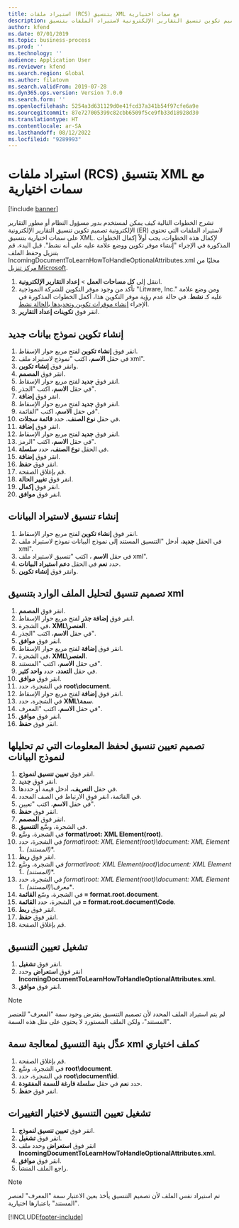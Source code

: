 ```yaml
---
title: استيراد ملفات (RCS) بتنسيق XML مع سمات اختيارية
description: توفر هذه المقالة معلومات عن كيف يمكن لمستخدم تصميم تكوين تنسيق التقارير الإلكترونية لاستيراد الملفات بتنسيق XML والذي يحتوي على سمات اختيارية.
author: kfend
ms.date: 07/01/2019
ms.topic: business-process
ms.prod: ''
ms.technology: ''
audience: Application User
ms.reviewer: kfend
ms.search.region: Global
ms.author: filatovm
ms.search.validFrom: 2019-07-28
ms.dyn365.ops.version: Version 7.0.0
ms.search.form: ''
ms.openlocfilehash: 5254a3d631129d0e41fcd37a341b54f97cfe6a9e
ms.sourcegitcommit: 87e727005399c82cbb6509f5ce9fb33d18928d30
ms.translationtype: HT
ms.contentlocale: ar-SA
ms.lasthandoff: 08/12/2022
ms.locfileid: "9289993"
---
```

# <a name="rcs-import-files-in-xml-format-with-optional-attributes"></a>استيراد ملفات (RCS) بتنسيق XML مع سمات اختيارية

[!include [banner](../../includes/banner.md)]

تشرح الخطوات التالية كيف يمكن لمستخدم بدور مسؤول النظام أو مطور التقارير الإلكترونية تصميم تكوين تنسيق التقارير الإلكترونية (ER) لاستيراد الملفات التي تحتوي على سمات اختيارية بتنسيق XML. لإكمال هذه الخطوات، يجب أولاً إكمال الخطوات المذكورة في الإجراء "إنشاء موفر تكوين ووضع علامة عليه على أنه نشط". قبل البدء، قم بتنزيل وحفظ الملف IncomingDocumentToLearnHowToHandleOptionalAttributes.xml محليًا من [مركز تنزيل Microsoft](https://go.microsoft.com/fwlink/?linkid=874684).

1.    انتقل إلى **كل مساحات العمل‬** > **إعداد التقارير الإلكترونية**.
2.    تأكد من وجود موفر التكوين للشركة النموذجية "Litware, Inc." ومن وضع علامة عليه كـ **نشط**. في حالة عدم رؤية موفر التكوين هذا، أكمل الخطوات المذكورة في الإجراء [إنشاء موفرات تكوين وتحديدها بالحالة نشط‬](er-configuration-provider-mark-it-active-2016-11.md).
3.    انقر فوق **تكوينات إعداد التقارير‬**.

## <a name="create-a-new-data-model-configuration"></a>إنشاء تكوين نموذج بيانات جديد
1.    انقر فوق **إنشاء تكوين** لفتح مربع حوار الإسقاط‬.
2.    في حقل **الاسم**، اكتب "نموذج لاستيراد ملف xml".
3.    وانقر فوق **إنشاء تكوين**.
4.    انقر فوق **المصمم**.
5.    انقر فوق **جديد**  لفتح مربع حوار الإسقاط‬.
6.    في حقل **الاسم**، اكتب "الجذر"‬.
7.    انقر فوق **إضافة**.
8.    انقر فوق **جديد**  لفتح مربع حوار الإسقاط‬.
9.    في حقل **الاسم**، اكتب "القائمة"‬.
10.    في حقل **نوع الصنف**، حدد **قائمة سجلات**.
11.    انقر فوق **إضافة**.
12.    انقر فوق **جديد**  لفتح مربع حوار الإسقاط‬.
13.    في حقل **الاسم**، اكتب "الرمز".
14.    في الحقل **نوع الصنف**، حدد **سلسلة**.
15.    انقر فوق **إضافة**.
16.    انقر فوق **حفظ**.
17.    قم بإغلاق الصفحة.
18.    انقر فوق **تغيير الحالة**.
19.    انقر فوق **إكمال**.
20.    انقر فوق **موافق**.

## <a name="create-a-format-for-data-import"></a>إنشاء تنسيق لاستيراد البيانات
1.    انقر فوق **إنشاء تكوين** لفتح مربع حوار الإسقاط‬.
2.    في الحقل **جديد**، أدخل "التنسيق المستند إلى نموذج البيانات نموذج لاستيراد ملف xml".
3.    في حقل **الاسم** ، اكتب "تنسيق لاستيراد ملف xml".
4.    حدد **نعم** في الحقل **دعم استيراد البيانات**.
5.    وانقر فوق **إنشاء تكوين**.

## <a name="design-a-format-to-parse-incoming-file-in-xml-format"></a>تصميم تنسيق لتحليل الملف الوارد بتنسيق xml
1.    انقر فوق **المصمم**.
2.    انقر فوق **إضافة جذر** لفتح مربع حوار الإسقاط‬.
3.    في الشجرة، **XML\العنصر**.
4.    في حقل **الاسم**، اكتب "الجذر"‬.
5.    انقر فوق **موافق**.
6.    انقر فوق **إضافة** لفتح مربع حوار الإسقاط.
7.    في الشجرة، **XML\العنصر**.
8.    في حقل **الاسم**، اكتب "المستند".
9.    في حقل **التعدد**، حدد **واحد كثير‬**.
10.    انقر فوق **موافق**.
11.    في الشجرة، حدد **root\document**.
12.    انقر فوق **إضافة** لفتح مربع حوار الإسقاط.
13.    في الشجرة، حدد **XML\سمة**.
14.    في حقل **الاسم**، اكتب "المعرف".
15.    انقر فوق **موافق**.
16.    انقر فوق **حفظ**.

## <a name="design-a-format-mapping-to-save-parsed-information-to-data-model"></a>تصميم تعيين تنسيق لحفظ المعلومات التي تم تحليلها لنموذج البيانات
1. انقر فوق **تعيين تنسيق لنموذج‬**.
2. انقر فوق **جديد**.
3. في حقل **التعريف**، أدخل قيمة أو حددها.
4. في القائمة، انقر فوق الارتباط في الصف المحدد.
5. في حقل **الاسم**، اكتب "تعيين".
6. انقر فوق **حفظ**.
7. انقر فوق **المصمم**.
8. في الشجرة، وسَّع **التنسيق**.
9. في الشجرة، وسَّع **format\root: XML Element(root)**.
10.    في الشجرة، حدد **format\root: XML Element(root)\document: XML Element 1..* (المستند)**.
11.    انقر فوق **ربط**.
12.    في الشجرة، وسَّع **format\root: XML Element(root)\document: XML Element 1..* (المستند)**.
13.    في الشجرة، حدد **format\root: XML Element(root)\document: XML Element 1..* (المستند)\معرف**.
14.    في الشجرة، وسّع **القائمة = format.root.document**.
15.    في الشجرة، حدد **القائمة = format.root.document\Code**.
16.    انقر فوق **ربط**.
17.    انقر فوق **حفظ**.
18.    قم بإغلاق الصفحة.
 
## <a name="run-format-mapping"></a>تشغيل تعيين التنسيق
1. انقر فوق **تشغيل**.
2. انقر فوق **استعراض** وحدد **IncomingDocumentToLearnHowToHandleOptionalAttributes.xml**.
3. انقر فوق **موافق**.

> [!NOTE]
> لم يتم استيراد الملف المحدد لأن تصميم التنسيق يفترض وجود سمة "المعرف" للعنصر "المستند"، ولكن الملف المستورد لا يحتوي على مثل هذه السمة.

## <a name="modify-format-structure-to-handle-xml-attribute-as-optional"></a>عدِّل بنية التنسيق لمعالجة سمة xml كملف اختياري
1. قم بإغلاق الصفحة.
2. في الشجرة، وسَّع **root\document**.
3. في الشجرة، حدد **root\document\id**.
4. حدد **نعم** في حقل **سلسلة فارغة للسمة المفقودة**.
5. انقر فوق **حفظ**.
 
## <a name="run-format-mapping-to-test-changes"></a>تشغيل تعيين التنسيق لاختبار التغييرات
1. انقر فوق **تعيين تنسيق لنموذج‬**.
2. انقر فوق **تشغيل**.
3. انقر فوق **استعراض** وحدد ملف **IncomingDocumentToLearnHowToHandleOptionalAttributes.xml**.
4. انقر فوق **موافق**.
5. راجع الملف المنشأ. 

> [!NOTE]
> تم استيراد نفس الملف لأن تصميم التنسيق يأخذ بعين الاعتبار سمة "المعرف" لعنصر "المستند" باعتبارها اختيارية.


[!INCLUDE[footer-include](../../../../includes/footer-banner.md)]
